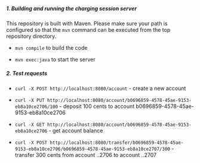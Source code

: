 ##### 1. Building and running the charging session server

This repository is built with Maven. Please make sure your path is configured so that 
the ```mvn``` command can be executed from the top repository directory. 

* ```mvn compile``` to build the code

* ```mvn exec:java``` to start the server

##### 2. Test requests

* ```curl -X POST http://localhost:8080/account``` - create a new account

* ```curl -X PUT http://localhost:8080/account/b0696859-4578-45ae-9153-eb8a10ce2706/100``` - deposit 100 cents to account b0696859-4578-45ae-9153-eb8a10ce2706

* ```curl -X GET http://localhost:8080/account/b0696859-4578-45ae-9153-eb8a10ce2706``` - get account balance

* ```curl -X POST http://localhost:8080/transfer/b0696859-4578-45ae-9153-eb8a10ce2706/b0696859-4578-45ae-9153-eb8a10ce2707/300``` - transfer 300 cents from account ..2706 to account ..2707